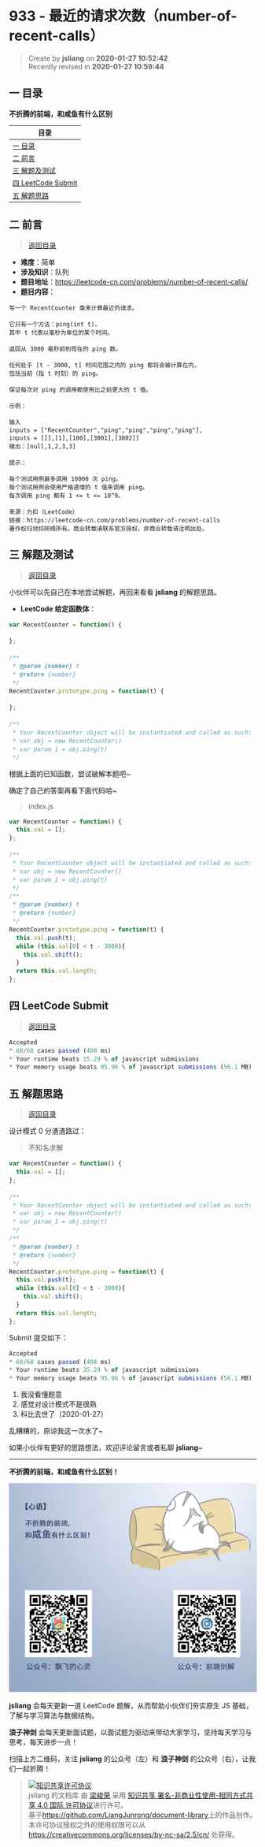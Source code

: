 933 - 最近的请求次数（number-of-recent-calls）
===

> Create by **jsliang** on **2020-01-27 10:52:42**  
> Recently revised in **2020-01-27 10:59:44**

## <a name="chapter-one" id="chapter-one"></a>一 目录

**不折腾的前端，和咸鱼有什么区别**

| 目录 |
| --- | 
| [一 目录](#chapter-one) | 
| <a name="catalog-chapter-two" id="catalog-chapter-two"></a>[二 前言](#chapter-two) |
| <a name="catalog-chapter-three" id="catalog-chapter-three"></a>[三 解题及测试](#chapter-three) |
| <a name="catalog-chapter-four" id="catalog-chapter-four"></a>[四 LeetCode Submit](#chapter-four) |
| <a name="catalog-chapter-five" id="catalog-chapter-five"></a>[五 解题思路](#chapter-five) |

## <a name="chapter-two" id="chapter-two"></a>二 前言

> [返回目录](#chapter-one)

* **难度**：简单
* **涉及知识**：队列
* **题目地址**：https://leetcode-cn.com/problems/number-of-recent-calls/
* **题目内容**：

```
写一个 RecentCounter 类来计算最近的请求。

它只有一个方法：ping(int t)，
其中 t 代表以毫秒为单位的某个时间。

返回从 3000 毫秒前到现在的 ping 数。

任何处于 [t - 3000, t] 时间范围之内的 ping 都将会被计算在内，
包括当前（指 t 时刻）的 ping。

保证每次对 ping 的调用都使用比之前更大的 t 值。

示例：

输入
inputs = ["RecentCounter","ping","ping","ping","ping"], 
inputs = [[],[1],[100],[3001],[3002]]
输出：[null,1,2,3,3]

提示：

每个测试用例最多调用 10000 次 ping。
每个测试用例会使用严格递增的 t 值来调用 ping。
每次调用 ping 都有 1 <= t <= 10^9。

来源：力扣（LeetCode）
链接：https://leetcode-cn.com/problems/number-of-recent-calls
著作权归领扣网络所有。商业转载请联系官方授权，非商业转载请注明出处。
```

## <a name="chapter-three" id="chapter-three"></a>三 解题及测试

> [返回目录](#chapter-one)

小伙伴可以先自己在本地尝试解题，再回来看看 **jsliang** 的解题思路。

* **LeetCode 给定函数体**：

```js
var RecentCounter = function() {
    
};

/** 
 * @param {number} t
 * @return {number}
 */
RecentCounter.prototype.ping = function(t) {
    
};

/** 
 * Your RecentCounter object will be instantiated and called as such:
 * var obj = new RecentCounter()
 * var param_1 = obj.ping(t)
 */
```

根据上面的已知函数，尝试破解本题吧~

确定了自己的答案再看下面代码哈~

> index.js

```js
var RecentCounter = function() {
  this.val = [];
};

/** 
 * Your RecentCounter object will be instantiated and called as such:
 * var obj = new RecentCounter()
 * var param_1 = obj.ping(t)
 */
/** 
 * @param {number} t
 * @return {number}
 */
RecentCounter.prototype.ping = function(t) {
  this.val.push(t);
  while (this.val[0] < t - 3000){
    this.val.shift();
  }
  return this.val.length;
};
```

## <a name="chapter-four" id="chapter-four"></a>四 LeetCode Submit

> [返回目录](#chapter-one)

```js
Accepted
* 68/68 cases passed (408 ms)
* Your runtime beats 35.29 % of javascript submissions
* Your memory usage beats 95.96 % of javascript submissions (56.1 MB)
```

## <a name="chapter-five" id="chapter-five"></a>五 解题思路

> [返回目录](#chapter-one)

设计模式 0 分渣渣路过：

> 不知名求解

```js
var RecentCounter = function() {
  this.val = [];
};

/** 
 * Your RecentCounter object will be instantiated and called as such:
 * var obj = new RecentCounter()
 * var param_1 = obj.ping(t)
 */
/** 
 * @param {number} t
 * @return {number}
 */
RecentCounter.prototype.ping = function(t) {
  this.val.push(t);
  while (this.val[0] < t - 3000){
    this.val.shift();
  }
  return this.val.length;
};
```

Submit 提交如下：

```js
Accepted
* 68/68 cases passed (408 ms)
* Your runtime beats 35.29 % of javascript submissions
* Your memory usage beats 95.96 % of javascript submissions (56.1 MB)
```

1. 我没看懂题意
2. 感觉对设计模式不是很熟
3. 科比去世了（2020-01-27）

乱糟糟的，原谅我这一次水了~

如果小伙伴有更好的思路想法，欢迎评论留言或者私聊 **jsliang**~

---

**不折腾的前端，和咸鱼有什么区别！**

![图](../../../public-repertory/img/z-index-small.png)

**jsliang** 会每天更新一道 LeetCode 题解，从而帮助小伙伴们夯实原生 JS 基础，了解与学习算法与数据结构。

**浪子神剑** 会每天更新面试题，以面试题为驱动来带动大家学习，坚持每天学习与思考，每天进步一点！

扫描上方二维码，关注 **jsliang** 的公众号（左）和 **浪子神剑** 的公众号（右），让我们一起折腾！

> <a rel="license" href="http://creativecommons.org/licenses/by-nc-sa/4.0/"><img alt="知识共享许可协议" style="border-width:0" src="https://i.creativecommons.org/l/by-nc-sa/4.0/88x31.png" /></a><br /><span xmlns:dct="http://purl.org/dc/terms/" property="dct:title">jsliang 的文档库</span> 由 <a xmlns:cc="http://creativecommons.org/ns#" href="https://github.com/LiangJunrong/document-library" property="cc:attributionName" rel="cc:attributionURL">梁峻荣</a> 采用 <a rel="license" href="http://creativecommons.org/licenses/by-nc-sa/4.0/">知识共享 署名-非商业性使用-相同方式共享 4.0 国际 许可协议</a>进行许可。<br />基于<a xmlns:dct="http://purl.org/dc/terms/" href="https://github.com/LiangJunrong/document-library" rel="dct:source">https://github.com/LiangJunrong/document-library</a>上的作品创作。<br />本许可协议授权之外的使用权限可以从 <a xmlns:cc="http://creativecommons.org/ns#" href="https://creativecommons.org/licenses/by-nc-sa/2.5/cn/" rel="cc:morePermissions">https://creativecommons.org/licenses/by-nc-sa/2.5/cn/</a> 处获得。